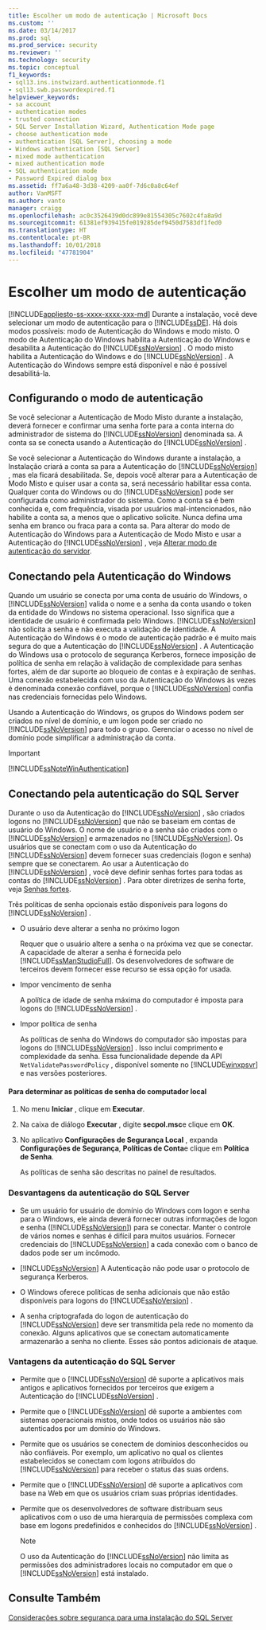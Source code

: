 ```yaml
---
title: Escolher um modo de autenticação | Microsoft Docs
ms.custom: ''
ms.date: 03/14/2017
ms.prod: sql
ms.prod_service: security
ms.reviewer: ''
ms.technology: security
ms.topic: conceptual
f1_keywords:
- sql13.ins.instwizard.authenticationmode.f1
- sql13.swb.passwordexpired.f1
helpviewer_keywords:
- sa account
- authentication modes
- trusted connection
- SQL Server Installation Wizard, Authentication Mode page
- choose authentication mode
- authentication [SQL Server], choosing a mode
- Windows authentication [SQL Server]
- mixed mode authentication
- mixed authentication mode
- SQL authentication mode
- Password Expired dialog box
ms.assetid: ff7a6a48-3d38-4209-aa0f-7d6c0a8c64ef
author: VanMSFT
ms.author: vanto
manager: craigg
ms.openlocfilehash: ac0c3526439d0dc899e81554305c7602c4fa8a9d
ms.sourcegitcommit: 61381ef939415fe019285def9450d7583df1fed0
ms.translationtype: HT
ms.contentlocale: pt-BR
ms.lasthandoff: 10/01/2018
ms.locfileid: "47781904"
---
```

# <a name="choose-an-authentication-mode"></a>Escolher um modo de autenticação
[!INCLUDE[appliesto-ss-xxxx-xxxx-xxx-md](../../includes/appliesto-ss-xxxx-xxxx-xxx-md.md)]
  Durante a instalação, você deve selecionar um modo de autenticação para o [!INCLUDE[ssDE](../../includes/ssde-md.md)]. Há dois modos possíveis: modo de Autenticação do Windows e modo misto. O modo de Autenticação do Windows habilita a Autenticação do Windows e desabilita a Autenticação do [!INCLUDE[ssNoVersion](../../includes/ssnoversion-md.md)] . O modo misto habilita a Autenticação do Windows e do [!INCLUDE[ssNoVersion](../../includes/ssnoversion-md.md)] . A Autenticação do Windows sempre está disponível e não é possível desabilitá-la.  
  
## <a name="configuring-the-authentication-mode"></a>Configurando o modo de autenticação  
 Se você selecionar a Autenticação de Modo Misto durante a instalação, deverá fornecer e confirmar uma senha forte para a conta interna do administrador de sistema do [!INCLUDE[ssNoVersion](../../includes/ssnoversion-md.md)] denominada sa. A conta sa se conecta usando a Autenticação do [!INCLUDE[ssNoVersion](../../includes/ssnoversion-md.md)] .  
  
 Se você selecionar a Autenticação do Windows durante a instalação, a Instalação criará a conta sa para a Autenticação do [!INCLUDE[ssNoVersion](../../includes/ssnoversion-md.md)] , mas ela ficará desabilitada. Se, depois você alterar para a Autenticação de Modo Misto e quiser usar a conta sa, será necessário habilitar essa conta. Qualquer conta do Windows ou do [!INCLUDE[ssNoVersion](../../includes/ssnoversion-md.md)] pode ser configurada como administrador do sistema. Como a conta sa é bem conhecida e, com frequência, visada por usuários mal-intencionados, não habilite a conta sa, a menos que o aplicativo solicite. Nunca defina uma senha em branco ou fraca para a conta sa. Para alterar do modo de Autenticação do Windows para a Autenticação de Modo Misto e usar a Autenticação do [!INCLUDE[ssNoVersion](../../includes/ssnoversion-md.md)] , veja [Alterar modo de autenticação do servidor](../../database-engine/configure-windows/change-server-authentication-mode.md).  
  
## <a name="connecting-through-windows-authentication"></a>Conectando pela Autenticação do Windows  
 Quando um usuário se conecta por uma conta de usuário do Windows, o [!INCLUDE[ssNoVersion](../../includes/ssnoversion-md.md)] valida o nome e a senha da conta usando o token da entidade do Windows no sistema operacional. Isso significa que a identidade de usuário é confirmada pelo Windows. [!INCLUDE[ssNoVersion](../../includes/ssnoversion-md.md)] não solicita a senha e não executa a validação de identidade. A Autenticação do Windows é o modo de autenticação padrão e é muito mais segura do que a Autenticação do [!INCLUDE[ssNoVersion](../../includes/ssnoversion-md.md)] . A Autenticação do Windows usa o protocolo de segurança Kerberos, fornece imposição de política de senha em relação à validação de complexidade para senhas fortes, além de dar suporte ao bloqueio de contas e à expiração de senhas. Uma conexão estabelecida com uso da Autenticação do Windows às vezes é denominada conexão confiável, porque o [!INCLUDE[ssNoVersion](../../includes/ssnoversion-md.md)] confia nas credenciais fornecidas pelo Windows.  
  
 Usando a Autenticação do Windows, os grupos do Windows podem ser criados no nível de domínio, e um logon pode ser criado no [!INCLUDE[ssNoVersion](../../includes/ssnoversion-md.md)] para todo o grupo. Gerenciar o acesso no nível de domínio pode simplificar a administração da conta.  
  
> [!IMPORTANT]  
>  [!INCLUDE[ssNoteWinAuthentication](../../includes/ssnotewinauthentication-md.md)]  
  
## <a name="connecting-through-sql-server-authentication"></a>Conectando pela autenticação do SQL Server  
 Durante o uso da Autenticação do [!INCLUDE[ssNoVersion](../../includes/ssnoversion-md.md)] , são criados logons no [!INCLUDE[ssNoVersion](../../includes/ssnoversion-md.md)] que não se baseiam em contas de usuário do Windows. O nome de usuário e a senha são criados com o [!INCLUDE[ssNoVersion](../../includes/ssnoversion-md.md)] e armazenados no [!INCLUDE[ssNoVersion](../../includes/ssnoversion-md.md)]. Os usuários que se conectam com o uso da Autenticação do [!INCLUDE[ssNoVersion](../../includes/ssnoversion-md.md)] devem fornecer suas credenciais (logon e senha) sempre que se conectarem. Ao usar a Autenticação do [!INCLUDE[ssNoVersion](../../includes/ssnoversion-md.md)] , você deve definir senhas fortes para todas as contas do [!INCLUDE[ssNoVersion](../../includes/ssnoversion-md.md)] . Para obter diretrizes de senha forte, veja [Senhas fortes](../../relational-databases/security/strong-passwords.md).  
  
 Três políticas de senha opcionais estão disponíveis para logons do [!INCLUDE[ssNoVersion](../../includes/ssnoversion-md.md)] .  
  
-   O usuário deve alterar a senha no próximo logon  
  
     Requer que o usuário altere a senha o na próxima vez que se conectar. A capacidade de alterar a senha é fornecida pelo [!INCLUDE[ssManStudioFull](../../includes/ssmanstudiofull-md.md)]. Os desenvolvedores de software de terceiros devem fornecer esse recurso se essa opção for usada.  
  
-   Impor vencimento de senha  
  
     A política de idade de senha máxima do computador é imposta para logons do [!INCLUDE[ssNoVersion](../../includes/ssnoversion-md.md)] .  
  
-   Impor política de senha  
  
     As políticas de senha do Windows do computador são impostas para logons do [!INCLUDE[ssNoVersion](../../includes/ssnoversion-md.md)] . Isso inclui comprimento e complexidade da senha. Essa funcionalidade depende da API `NetValidatePasswordPolicy` , disponível somente no [!INCLUDE[winxpsvr](../../includes/winxpsvr-md.md)] e nas versões posteriores.  
  
#### <a name="to-determine-the-password-policies-of-the-local-computer"></a>Para determinar as políticas de senha do computador local  
  
1.  No menu **Iniciar** , clique em **Executar**.  
  
2.  Na caixa de diálogo **Executar** , digite **secpol.msc**e clique em **OK**.  
  
3.  No aplicativo **Configurações de Segurança Local** , expanda **Configurações de Segurança**, **Políticas de Conta**e clique em **Política de Senha**.  
  
     As políticas de senha são descritas no painel de resultados.  
  
### <a name="disadvantages-of-sql-server-authentication"></a>Desvantagens da autenticação do SQL Server  
  
-   Se um usuário for usuário de domínio do Windows com logon e senha para o Windows, ele ainda deverá fornecer outras informações de logon e senha ([!INCLUDE[ssNoVersion](../../includes/ssnoversion-md.md)]) para se conectar. Manter o controle de vários nomes e senhas é difícil para muitos usuários. Fornecer credenciais do [!INCLUDE[ssNoVersion](../../includes/ssnoversion-md.md)] a cada conexão com o banco de dados pode ser um incômodo.  
  
-   [!INCLUDE[ssNoVersion](../../includes/ssnoversion-md.md)] A Autenticação não pode usar o protocolo de segurança Kerberos.  
  
-   O Windows oferece políticas de senha adicionais que não estão disponíveis para logons do [!INCLUDE[ssNoVersion](../../includes/ssnoversion-md.md)] .  
  
-   A senha criptografada do logon de autenticação do [!INCLUDE[ssNoVersion](../../includes/ssnoversion-md.md)] deve ser transmitida pela rede no momento da conexão. Alguns aplicativos que se conectam automaticamente armazenarão a senha no cliente. Esses são pontos adicionais de ataque.  
  
### <a name="advantages-of-sql-server-authentication"></a>Vantagens da autenticação do SQL Server  
  
-   Permite que o [!INCLUDE[ssNoVersion](../../includes/ssnoversion-md.md)] dê suporte a aplicativos mais antigos e aplicativos fornecidos por terceiros que exigem a Autenticação do [!INCLUDE[ssNoVersion](../../includes/ssnoversion-md.md)] .  
  
-   Permite que o [!INCLUDE[ssNoVersion](../../includes/ssnoversion-md.md)] dê suporte a ambientes com sistemas operacionais mistos, onde todos os usuários não são autenticados por um domínio do Windows.  
  
-   Permite que os usuários se conectem de domínios desconhecidos ou não confiáveis. Por exemplo, um aplicativo no qual os clientes estabelecidos se conectam com logons atribuídos do [!INCLUDE[ssNoVersion](../../includes/ssnoversion-md.md)] para receber o status das suas ordens.  
  
-   Permite que o [!INCLUDE[ssNoVersion](../../includes/ssnoversion-md.md)] dê suporte a aplicativos com base na Web em que os usuários criam suas próprias identidades.  
  
-   Permite que os desenvolvedores de software distribuam seus aplicativos com o uso de uma hierarquia de permissões complexa com base em logons predefinidos e conhecidos do [!INCLUDE[ssNoVersion](../../includes/ssnoversion-md.md)] .  
  
    > [!NOTE]  
    >  O uso da Autenticação do [!INCLUDE[ssNoVersion](../../includes/ssnoversion-md.md)] não limita as permissões dos administradores locais no computador em que o [!INCLUDE[ssNoVersion](../../includes/ssnoversion-md.md)] está instalado.  
  
## <a name="see-also"></a>Consulte Também  
 [Considerações sobre segurança para uma instalação do SQL Server](../../sql-server/install/security-considerations-for-a-sql-server-installation.md)  
  
  
